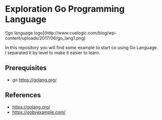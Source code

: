 # Exploration Go Programming Language

<div style="text-align=center">
  ![go language logo](http://www.cuelogic.com/blog/wp-content/uploads/2017/06/go_lang1.png)
</div>

In this repository you will find some example to start co using Go Language. I separated it by level  to make it easier to learn. 

## Prerequisites
- go https://golang.org/

## References
- https://golang.org/
- https://gobyexample.com/
